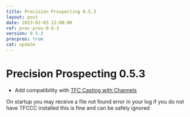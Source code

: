 ```yaml
---
title: Precision Prospecting 0.5.3
layout: post
date: 2023-02-03 12:00:00
ref: prec-pros-0-5-3
version: 0.5.3
precpros: true
cat: update
---
```


# Precision Prospecting 0.5.3

- Add compatibility with [TFC Casting with Channels](https://www.curseforge.com/minecraft/mc-mods/tfc-casting-with-channels)

On startup you may receive a file not found error in your log if you do not have TFCCC installed this is fine and can be safely ignored
